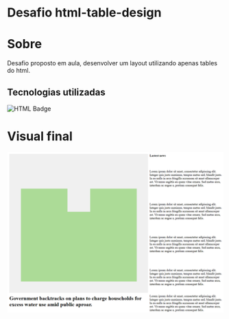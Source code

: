 # Desafio html-table-design

# Sobre
   Desafio proposto em aula, desenvolver um layout utilizando apenas tables do html.
  
## Tecnologias utilizadas 
  ![HTML Badge](https://img.shields.io/badge/HTML-239120?style=for-the-badge&logo=html5&logoColor=white)

# Visual final
  <img src="screenshot-versao-final-desafio-1.png" alt="Screenshot da versão final do projeto.">
